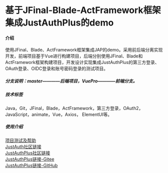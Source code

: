 # 基于JFinal-Blade-ActFramework框架集成JustAuthPlus的demo

#### 介绍
使用JFinal、Blade、ActFramework框架集成JAP的demo。采用前后端分离实现开发，前端项目基于Vue进行构建项目，后端分别使用JFinal、Blade和ActFramework框架构建项目，开发设计实现集成JustAuthPlus的第三方登录、OAuth登录、OIDC登录和账号密码登录的测试项目。<br>
##### 分支说明：master————后端项目，VuePro————前端分支。

##### 技术标签

​          Java，Git，JFinal，Blade，ActFramework，第三方登录，OAuth2，JavaScript，animate，Vue，Axios，	ElementUI等。

##### 使用介绍


[项目测试及帮助](https://gitee.com/wuhaoqiHomeP/JustAuthPlusDemo/blob/master/%E9%A1%B9%E7%9B%AE%E6%B5%8B%E8%AF%95%E5%8F%8A%E5%B8%AE%E5%8A%A9.md)<br>
[JustAuth社区链接](https://justauth.wiki/resource/summer2021.html)<br>
[JustAuthPlus社区链接](https://discuss.justauth.plus/)<br>
[JustAuthPlus链接-Gitee](https://gitee.com/fujieid/jap)<br>
[JustAuthPlus链接-GitHub](https://github.com/fujieid/jap)<br>


